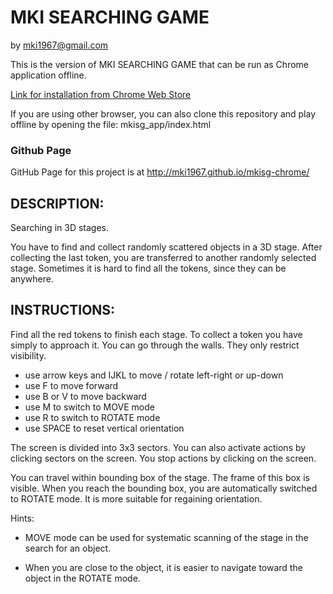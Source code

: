 # MKI SEARCHING GAME
by mki1967@gmail.com

This is the version of MKI SEARCHING GAME that can be run as Chrome application offline.

<a target="_blank" href="https://chrome.google.com/webstore/detail/mki-searching-game/kdajlgfickgodlgkhehckmjlebelgoai">
Link for installation from Chrome Web Store
</a>

If you are using other browser, you can also clone this repository and 
play offline by opening the file: mkisg_app/index.html

### Github Page

GitHub Page for this project is at http://mki1967.github.io/mkisg-chrome/

## DESCRIPTION:

Searching in 3D stages.

You have to find and collect randomly scattered objects in a 3D stage.
After collecting the last token, you are transferred to another
randomly selected stage.
Sometimes it is hard to find all the tokens, since they can be anywhere.


## INSTRUCTIONS:

Find all the red tokens to finish each stage. 
To collect a token you have simply to approach it.
You can go through the walls. 
They only restrict visibility.

* use arrow keys and IJKL to move / rotate left-right or up-down
* use F to move forward
* use B or V to move backward
* use M to switch to MOVE mode
* use R to switch to ROTATE mode
* use SPACE to reset vertical orientation

The screen is divided into 3x3 sectors.
You can also activate actions by clicking sectors on the screen.
You stop actions by clicking on the screen.

You can travel within bounding box of the stage. 
The frame of this box is visible.
When you reach the bounding box, you are automatically 
switched to ROTATE mode. 
It is more suitable for regaining orientation.

Hints: 

* MOVE mode can be used for systematic scanning of the stage
  in the search for an object. 

* When you are close to the object, it is easier to
  navigate toward the object in the ROTATE mode.
